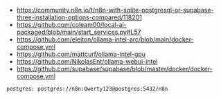 - https://community.n8n.io/t/n8n-with-sqlite-postgresql-or-supabase-three-installation-options-compared/118201
- https://github.com/coleam00/local-ai-packaged/blob/main/start_services.py#L57
- https://github.com/eleiton/ollama-intel-arc/blob/main/docker-compose.yml
- https://github.com/mattcurf/ollama-intel-gpu
- https://github.com/NikolasEnt/ollama-webui-intel
- https://github.com/supabase/supabase/blob/master/docker/docker-compose.yml

```
postgres: postgres://n8n:Qwerty123@postgres:5432/n8n
```
